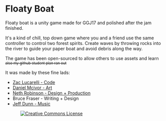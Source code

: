 # Floaty Boat
Floaty boat is a unity game made for GGJ17 and polished after the jam finished. 

It's a kind of chill, top down game where you and a friend use the same controller to control two forest spirits. Create waves by throwing rocks into the river to guide your paper boat and avoid debris along the way.

The game has been open-sourced to allow others to use assets and learn <sup>~~also my github student plan ran out~~</sup>

It was made by these fine lads:
<ul>
<li><a href="https://latenitepizza.com">Zac Lucarelli - Code</a></li>
<li><a href="http://www.danielmcivor.com/">Daniel Mcivor - Art</a></li>
<li><a href="http://nethrobinson.wixsite.com/folio">Neth Robinson - Design + Production</a></li>
<li>Bruce Fraser - Writing + Design</li>
<li><a href="https://www.dunn-music.com/">Jeff Dunn - Music</a></li>
<ul>

<a rel="license" href="http://creativecommons.org/licenses/by-nc-sa/4.0/"><img alt="Creative Commons License" style="border-width:0" src="https://i.creativecommons.org/l/by-nc-sa/4.0/88x31.png" /></a><br />
